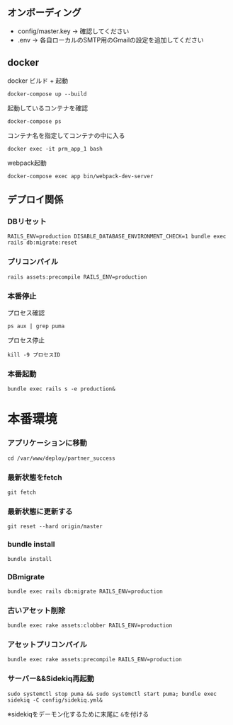 ## オンボーディング

- config/master.key → 確認してください
- .env → 各自ローカルのSMTP用のGmailの設定を追加してください

## docker


docker ビルド + 起動
```
docker-compose up --build
```


起動しているコンテナを確認
```
docker-compose ps
```

コンテナ名を指定してコンテナの中に入る
```
docker exec -it prm_app_1 bash
```

webpack起動
```
docker-compose exec app bin/webpack-dev-server
```





## デプロイ関係

### DBリセット

```
RAILS_ENV=production DISABLE_DATABASE_ENVIRONMENT_CHECK=1 bundle exec rails db:migrate:reset
```

### プリコンパイル

```
rails assets:precompile RAILS_ENV=production
```

### 本番停止

プロセス確認
```
ps aux | grep puma
```

プロセス停止
```
kill -9 プロセスID
```

### 本番起動

```
bundle exec rails s -e production&
```
# 本番環境
### アプリケーションに移動
`cd /var/www/deploy/partner_success`

### 最新状態をfetch
`git fetch`

### 最新状態に更新する
`git reset --hard origin/master`

### bundle install
`bundle install`

### DBmigrate
`bundle exec rails db:migrate RAILS_ENV=production`

### 古いアセット削除
`bundle exec rake assets:clobber RAILS_ENV=production`

### アセットプリコンパイル
`bundle exec rake assets:precompile RAILS_ENV=production`

### サーバー&&Sidekiq再起動
`sudo systemctl stop puma && sudo systemctl start puma; bundle exec sidekiq -C config/sidekiq.yml&`

※sidekiqをデーモン化するために末尾に `&`を付ける
